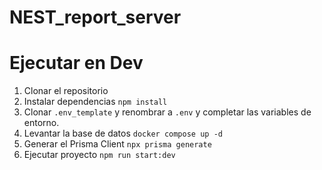 # NEST_report_server

# Ejecutar en Dev

1. Clonar el repositorio
2. Instalar dependencias `npm install`
3. Clonar `.env_template` y renombrar a `.env` y completar las variables de entorno.
4. Levantar la base de datos `docker compose up -d`
5. Generar el Prisma Client `npx prisma generate`
6. Ejecutar proyecto `npm run start:dev`



